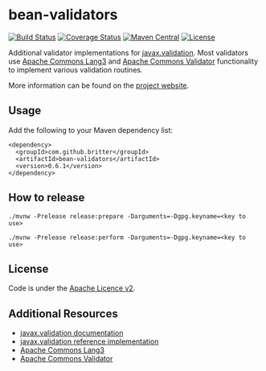 # bean-validators

[![Build Status](https://travis-ci.org/britter/bean-validators.svg?branch=master)](https://travis-ci.org/britter/bean-validators)
[![Coverage Status](https://coveralls.io/repos/britter/bean-validators/badge.svg)](https://coveralls.io/r/britter/bean-validators)
[![Maven Central](https://maven-badges.herokuapp.com/maven-central/com.github.britter/bean-validators/badge.svg)](https://maven-badges.herokuapp.com/maven-central/com.github.britter/bean-validators/)
[![License](http://img.shields.io/:license-apache-blue.svg)](http://www.apache.org/licenses/LICENSE-2.0.html)

Additional validator implementations for [javax.validation](http://beanvalidation.org/).
Most validators use [Apache Commons Lang3](http://commons.apache.org/lang/) and
[Apache Commons Validator](http://commons.apache.org/validator/) functionality to implement various validation routines.

More information can be found on the [project website](https://britter.github.io/bean-validators).

## Usage

Add the following to your Maven dependency list:

```
<dependency>
  <groupId>com.github.britter</groupId>
  <artifactId>bean-validators</artifactId>
  <version>0.6.1</version>
</dependency>
```

## How to release

`./mvnw -Prelease release:prepare -Darguments=-Dgpg.keyname=<key to use>`

`./mvnw -Prelease release:perform -Darguments=-Dgpg.keyname=<key to use>`

## License

Code is under the [Apache Licence v2](https://www.apache.org/licenses/LICENSE-2.0.txt).

## Additional Resources

+ [javax.validation documentation](http://beanvalidation.org/)
+ [javax.validation reference implementation](http://hibernate.org/validator/)
+ [Apache Commons Lang3](http://commons.apache.org/lang/)
+ [Apache Commons Validator](http://commons.apache.org/validator/)
